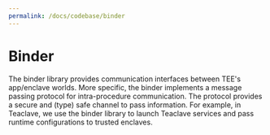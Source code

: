 ```yaml
---
permalink: /docs/codebase/binder
---
```


# Binder

The binder library provides communication interfaces between TEE's app/enclave
worlds. More specific, the binder implements a message passing protocol for
intra-procedure communication. The protocol provides a secure and (type) safe
channel to pass information. For example, in Teaclave, we use the binder library
to launch Teaclave services and pass runtime configurations to trusted enclaves.
